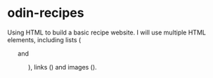 # odin-recipes
Using HTML to build a basic recipe website.  I will use multiple HTML elements, including lists (<ol> and <ul>), links (<a>) and images (<img>).